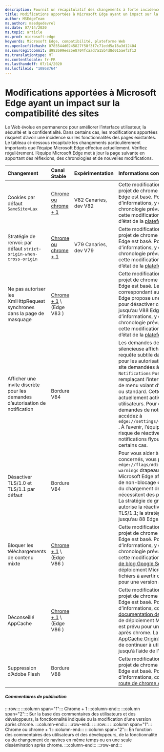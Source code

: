 ```yaml
---
description: Fournit un récapitulatif des changements à forte incidence qui pourraient affecter la compatibilité du site
title: Modifications apportées à Microsoft Edge ayant un impact sur la compatibilité des sites
author: MSEdgeTeam
ms.author: msedgedevrel
ms.date: 07/14/2020
ms.topic: article
ms.prod: microsoft-edge
keywords: Microsoft Edge, compatibilité, plateforme Web
ms.openlocfilehash: 0785544d0245827f58f3f7c71edd5a18a3d12404
ms.sourcegitcommit: d982699ee25e8704fcaad7a15b4d8d015aef2f12
ms.translationtype: MT
ms.contentlocale: fr-FR
ms.lasthandoff: 07/14/2020
ms.locfileid: "10868764"
---
```

# Modifications apportées à Microsoft Edge ayant un impact sur la compatibilité des sites  

Le Web évolue en permanence pour améliorer l’interface utilisateur, la sécurité et la confidentialité.  Dans certains cas, les modifications apportées risquent d’avoir une incidence sur les fonctionnalités des pages existantes.  Le tableau ci-dessous récapitule les changements particulièrement importants que l’équipe Microsoft Edge effectue actuellement.  Vérifiez régulièrement. l’équipe Microsoft Edge met à jour la page suivante en apportant des réflexions, des chronologies et de nouvelles modifications.  

| Changement | Canal Stable | Expérimentation | Informations complémentaires |  
|:--- |:--- |:--- |:--- |
| Cookies par défaut `SameSite=Lax` | [Chrome ou chrome + 1](#release-comments)  | V82 Canaries, dev V82 | Cette modification intervient dans le projet de chrome sur lequel Microsoft Edge est basé.  Pour plus d’informations, y compris sur la chronologie prévue par Google pour cette modification, consultez l’entrée d’état de la [plateforme chrome][ChromePlatformStatus5088147346030592].  |  
| Stratégie de renvoi: par défaut `strict-origin-when-cross-origin` | [Chrome ou chrome + 1](#release-comments)  | V79 Canaries, dev V79 | Cette modification intervient dans le projet de chrome sur lequel Microsoft Edge est basé.  Pour plus d’informations, y compris sur la chronologie prévue par Google pour cette modification, consultez l’entrée d’état de la [plateforme chrome][ChromePlatformStatus6251880185331712].  |  
| Ne pas autoriser les XmlHttpRequest synchrones dans la page de masquage | [Chrome + 1](#release-comments) \ (Edge V83 \) |  | Cette modification intervient dans le projet de chrome sur lequel Microsoft Edge est basé.  Le chrome correspondant au chrome, Microsoft Edge propose une stratégie de groupe pour désactiver cette modification jusqu’au V88 Edge.  Pour plus d’informations, y compris sur la chronologie prévue par Google pour cette modification, consultez l’entrée d’état de la [plateforme chrome][ChromePlatformStatus4664843055398912].  |  
| Afficher une invite discrète pour les demandes d’autorisation de notification | Bordure V84 |  | Les demandes de notification silencieuse affichent une icône de requête subtile dans la barre d’adresse pour les autorisations de notification de site demandées à l’aide de l' `Notifications` `Push` API ou, en remplaçant l’interface utilisateur d’invite de menu volant d’autorisation complète ou standard.  Cette fonctionnalité est actuellement activée pour tous les utilisateurs.  Pour désactiver les demandes de notification silencieuse, accédez à `edge://settings/content/notifications` .  À l’avenir, l’équipe Microsoft Edge risque de réactiver l’invite de notifications flyout complète dans certains cas.  |  
| Désactiver TLS/1.0 et TLS/1.1 par défaut | Bordure V84 |  | Pour vous aider à découvrir les sites concernés, vous pouvez définir le `edge://flags/#display-legacy-tls-warnings` drapeau de sorte que Microsoft Edge affiche une notification de non-blocage «non sécurisée» lors du chargement de pages qui nécessitent des protocoles TLS hérités.  La stratégie de groupe [SSLMinVersion][DeployedEdgePoliciesSSLMinVersion] autorise la réactivation de TLS/1.0 et TLS/1.1; la stratégie reste disponible jusqu’au 88 Edge.  |  
| Bloquer les téléchargements de contenu mixte | [Chrome + 1](#release-comments) \ (Edge V86 \)  |  | Cette modification intervient dans le projet de chrome sur lequel Microsoft Edge est basé.  Pour plus d’informations, y compris sur la chronologie prévue par Google pour cette modification, consultez l' [entrée de blog Google Security][GoogleBlogSecurity20200206].  Le planning de déploiement Microsoft des types de fichiers à avertir ou bloquer est planifié pour une version après chrome.  |  
| Déconseillé AppCache | [Chrome + 1](#release-comments) \ (Edge V86 \)  |  | Cette modification intervient dans le projet de chrome sur lequel Microsoft Edge est basé.  Pour plus d’informations, consultez la [documentation de WebDev][WebDevAppCacheRemoval].  Le planning de déploiement Microsoft pour le retrait est prévu pour une version ultérieure après chrome.  La demande d’un [jeton AppCache OriginTrial][AppCacheOriginTrial] permet aux sites de continuer à utiliser l’API déconseillée jusqu’à l’aide de l’option V90.  |  
| Suppression d’Adobe Flash | Bordure V88  |  | Cette modification intervient dans le projet de chrome sur lequel Microsoft Edge est basé.  Pour plus d’informations, consultez la feuille de [route de chrome Adobe Flash][ChromiumFlashRoadmapSupportRemoved].  | 
##### Commentaires de publication  

:::row:::
   :::column span="1":::
      Chrome + 1
   :::column-end:::
   :::column span="2":::
      Sur la base des commentaires des utilisateurs et des développeurs, la fonctionnalité indiquée ou la modification d’une version après chrome.
   :::column-end:::
:::row-end:::
:::row:::
   :::column span="1":::
      Chrome ou chrome + 1
   :::column-end:::
   :::column span="2":::
      En fonction des commentaires des utilisateurs et des développeurs, de la fonctionnalité ou du changement de navires en même temps ou en une seule dissémination après chrome.
   :::column-end:::
:::row-end:::

<!-- links -->  

[DeployedEdgePoliciesSSLMinVersion]: /deployedge/microsoft-edge-policies#sslversionmin "SSLVersionMin-Microsoft Edge-politiques | Documents Microsoft"  

[ChromePlatformStatus4664843055398912]: https://www.chromestatus.com/feature/4664843055398912 "Empêcher la synchronisation de XHR dans le code JavaScript de page État de la plateforme chrome"  
[ChromePlatformStatus5088147346030592]: https://www.chromestatus.com/feature/5088147346030592 "Cookies par défaut de SameSite = Lax | État de la plateforme chrome"  
[ChromePlatformStatus6251880185331712]: https://www.chromestatus.com/feature/6251880185331712 "Stratégie de renvoi: par défaut en cas d’origine État de la plateforme chrome"  

[ChromiumFlashRoadmapSupportRemoved]: https://www.chromium.org/flash-roadmap#TOC-Flash-Support-Removed-from-Chromium-Target:-Chrome-88---Jan-2021- "Prise en charge de la prise en charge du chrome (cible: chrome 88 +-Jan 2021) Projets de chrome"  

[GoogleBlogSecurity20200206]: https://security.googleblog.com/2020/02/protecting-users-from-insecure_6.html "Protection des utilisateurs contre les téléchargements insécurisés dans Google Chrome-blog de sécurité Google Online" 

[WebDevAppCacheRemoval]: https://web.dev/appcache-removal/ "Suppression de AppCache"
[AppCacheOriginTrial]: https://developers.chrome.com/origintrials/#/view_trial/1776670052997660673 "Jeton OriginTrial AppCache"
